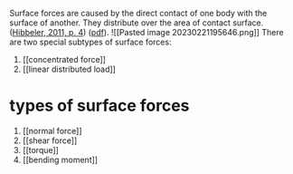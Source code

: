 Surface forces are caused by the direct contact of one body with the surface of another. They distribute over the area of contact surface. ([Hibbeler, 2011, p. 4](zotero://select/library/items/XW832UJH)) ([pdf](zotero://open-pdf/library/items/5Q89FKQF?page=23&annotation=PF9SY933)). 
![[Pasted image 20230221195646.png]]
There are two special subtypes of surface forces: 
1. [[concentrated force]]
2. [[linear distributed load]]

# types of surface forces 
1. [[normal force]]
2. [[shear force]]
3. [[torque]]
4. [[bending moment]]